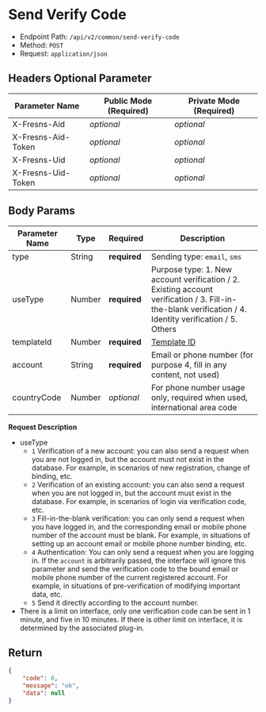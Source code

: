 # Send Verify Code

- Endpoint Path: `/api/v2/common/send-verify-code`
- Method: `POST`
- Request: `application/json`

## Headers Optional Parameter

| Parameter Name | Public Mode (Required) | Private Mode (Required) |
| --- | --- | --- |
| X-Fresns-Aid | *optional* | *optional* |
| X-Fresns-Aid-Token | *optional* | *optional* |
| X-Fresns-Uid | *optional* | *optional* |
| X-Fresns-Uid-Token | *optional* | *optional* |

## Body Params

| Parameter Name | Type | Required | Description |
| --- | --- | --- | --- |
| type | String | **required** | Sending type: `email`, `sms` |
| useType | Number | **required** | Purpose type: 1. New account verification / 2. Existing account verification / 3. Fill-in-the-blank verification / 4. Identity verification / 5. Others |
| templateId | Number | **required** | [Template ID](../../database/keyname/send.md#verify-code-templates) |
| account | String | **required** | Email or phone number (for purpose 4, fill in any content, not used) |
| countryCode | Number | *optional* | For phone number usage only, required when used, international area code |

**Request Description**

- useType
    - `1` Verification of a new account: you can also send a request when you are not logged in, but the account must not exist in the database. For example, in scenarios of new registration, change of binding, etc.
    - `2` Verification of an existing account: you can also send a request when you are not logged in, but the account must exist in the database. For example, in scenarios of login via verification code, etc.
    - `3` Fill-in-the-blank verification: you can only send a request when you have logged in, and the corresponding email or mobile phone number of the account must be blank. For example, in situations of setting up an account email or mobile phone number binding, etc.
    - `4` Authentication: You can only send a request when you are logging in. If the `account` is arbitrarily passed, the interface will ignore this parameter and send the verification code to the bound email or mobile phone number of the current registered account. For example, in situations of pre-verification of modifying important data, etc.
    - `5` Send it directly according to the account number.
- There is a limit on interface, only one verification code can be sent in 1 minute, and five in 10 minutes. If there is other limit on interface, it is determined by the associated plug-in.

## Return

```json
{
    "code": 0,
    "message": "ok",
    "data": null
}
```
